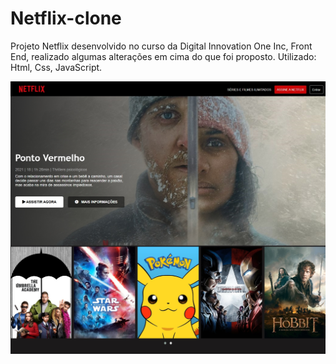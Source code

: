 # Netflix-clone
Projeto Netflix desenvolvido no curso da Digital Innovation One Inc, Front End, realizado algumas alterações em cima do que foi proposto. 
Utilizado: Html, Css, JavaScript.

![Tela](127.0.0.1_5500_index.html.jpg)
